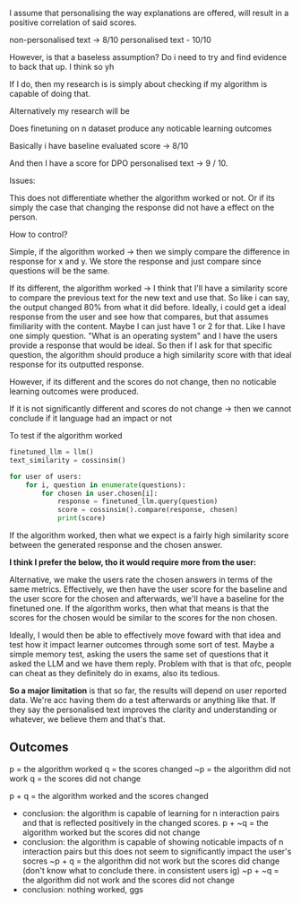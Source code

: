 I assume that personalising the way explanations are offered, will result in a positive correlation of said scores.

non-personalised text -> 8/10
personalised text - 10/10

However, is that a baseless assumption? Do i need to try and find evidence to back that up. I think so yh

If I do, then my research is is simply about checking if my algorithm is capable of doing that.

Alternatively my research will be

Does finetuning on n dataset produce any noticable learning outcomes

Basically i have baseline evaluated score -> 8/10

And then I have a score for DPO personalised text -> 9 / 10.

Issues:

This does not differentiate whether the algorithm worked or not. Or if its simply the case that changing the response did not have a effect on the person.

How to control?

Simple, if the algorithm worked -> then we simply compare the difference in response for x and y. We store the response and just compare since questions will be the same.

If its different, the algorithm worked -> I think that I'll have a similarity score to compare the previous text for the new text and use that.
So like i can say, the output changed 80% from what it did before. Ideally, i could get a ideal response from the user and see how that compares, but that assumes fimiliarity with the content. Maybe I can just have 1 or 2 for that. Like I have one simply question. "What is an operating system" and I have the users provide a response that would be ideal. So then if I ask for that specific question, the algorithm should produce a high similarity score with that ideal response for its outputted response.

However, if its different and the scores do not change, then no noticable learning outcomes were produced.

If it is not significantly different and scores do not change -> then we cannot conclude if it language had an impact or not

To test if the algorithm worked

``` python
finetuned_llm = llm()
text_similarity = cossinsim()

for user of users:
	for i, question in enumerate(questions):
		for chosen in user.chosen[i]:
			response = finetuned_llm.query(question)				
			score = cossinsim().compare(response, chosen)
			print(score)
```

If the algorithm worked, then what we expect is a fairly high similarity score between the generated response and the chosen answer.

**I think I prefer the below, tho it would require more from the user:**

Alternative, we make the users rate the chosen answers in terms of the same metrics. Effectively, we then have the user score for the baseline and the user score for the chosen and afterwards, we'll have a baseline for the finetuned one. If the algorithm works, then what that means is that the scores for the chosen would be similar to the scores for the non chosen.

Ideally, I would then be able to effectively move foward with that idea and test how it impact learner outcomes through some sort of test. Maybe a simple memory test, asking the users the same set of questions that it asked the LLM and we have them reply. Problem with that is that ofc, people can cheat as they definitely do in exams, also its tedious.

**So a major limitation** is that so far, the results will depend on user reported data. We're acc having them do a test afterwards or anything like that. If they say the personalised text improves the clarity and understanding or whatever, we believe them and that's that.

## Outcomes
p = the algorithm worked q = the scores changed
~p = the algorithm did not work q = the scores did not change

p + q = the algorithm worked and the scores changed 
- conclusion: the algorithm is capable of learning for n interaction pairs and that is reflected positively in the changed scores.
p + ~q = the algorithm worked but the scores did not change
- conclusion: the algorithm is capable of showing noticable impacts of n interaction pairs but this does not seem to significantly impact the user's socres
~p + q = the algorithm did not work but the scores did change (don't know what to conclude there. in consistent users ig)
~p + ~q = the algorithm did not work and the scores did not change
- conclusion: nothing worked, ggs

